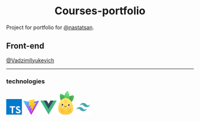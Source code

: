 <h1 align="center">Courses-portfolio</h1>

Project for portfolio for [@nastatsan](https://github.com/nastatsan).

## Front-end

[@VadzimIlyukevich](https://github.com/VadzimIlyukevich)

---

### technologies

<code><a href="https://www.typescriptlang.org"><img alt="Cpp" title="Typescript" src="ReadMe_src/typescript.svg" height="42"></a></code>   <code><a href="https://vitejs.dev"><img alt="Cpp" title="Vite" src="ReadMe_src/vite.svg" height="42"></a></code> <code><a href="https://vuejs.org"><img alt="Cpp" title="Vue" src="ReadMe_src/vue.svg" height="42"></a></code> <code><a href="https://pinia.vuejs.org"><img alt="Cpp" title="Pinia" src="ReadMe_src/Pinia.svg" height="64"></a></code> <code><a href="https://tailwindcss.com"><img alt="Cpp" title="Tailwind" src="ReadMe_src/Tailwind.svg" height="42"></a></code>

